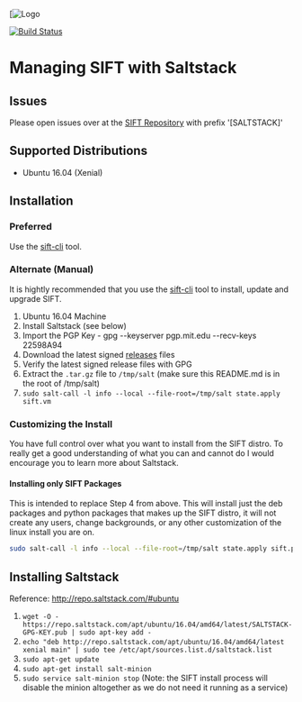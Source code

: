 [![Logo](https://digital-forensics.sans.org/images/sift.png)

[![Build Status](https://travis-ci.org/sans-dfir/sift-saltstack.svg?branch=master)](https://travis-ci.org/sans-dfir/sift-saltstack)

# Managing SIFT with Saltstack

## Issues 

Please open issues over at the [SIFT Repository](https://github.com/sans-dfir/sift/issues/new?title=[SALTSTACK]%20-) with prefix '[SALTSTACK]'

## Supported Distributions

* Ubuntu 16.04 (Xenial)

## Installation

### Preferred

Use the [sift-cli](https://github.com/sans-dfir/sift-cli) tool.

### Alternate (Manual)

It is hightly recommended that you use the [sift-cli](https://github.com/sans-dfir/sift-cli) tool to install, update and upgrade SIFT.

1. Ubuntu 16.04 Machine
2. Install Saltstack (see below)
3. Import the PGP Key - gpg --keyserver pgp.mit.edu --recv-keys 22598A94
4. Download the latest signed [releases](https://github.com/sans-dfir/sift-saltstack/releases/latest) files
5. Verify the latest signed release files with GPG
6. Extract the `.tar.gz` file to `/tmp/salt` (make sure this README.md is in the root of /tmp/salt)
7. `sudo salt-call -l info --local --file-root=/tmp/salt state.apply sift.vm`

### Customizing the Install

You have full control over what you want to install from the SIFT distro. To really get a good understanding of what you can and cannot do I would encourage you to learn more about Saltstack. 

#### Installing only SIFT Packages

This is intended to replace Step 4 from above. This will install just the deb packages and python packages that makes up the SIFT distro, it will not create any users, change backgrounds, or any other customization of the linux install you are on.

```bash
sudo salt-call -l info --local --file-root=/tmp/salt state.apply sift.pkgs
```

## Installing Saltstack

Reference: http://repo.saltstack.com/#ubuntu

1. `wget -O - https://repo.saltstack.com/apt/ubuntu/16.04/amd64/latest/SALTSTACK-GPG-KEY.pub | sudo apt-key add -`
2. `echo "deb http://repo.saltstack.com/apt/ubuntu/16.04/amd64/latest xenial main" | sudo tee /etc/apt/sources.list.d/saltstack.list`
3. `sudo apt-get update`
4. `sudo apt-get install salt-minion`
5. `sudo service salt-minion stop` (Note: the SIFT install process will disable the minion altogether as we do not need it running as a service)
